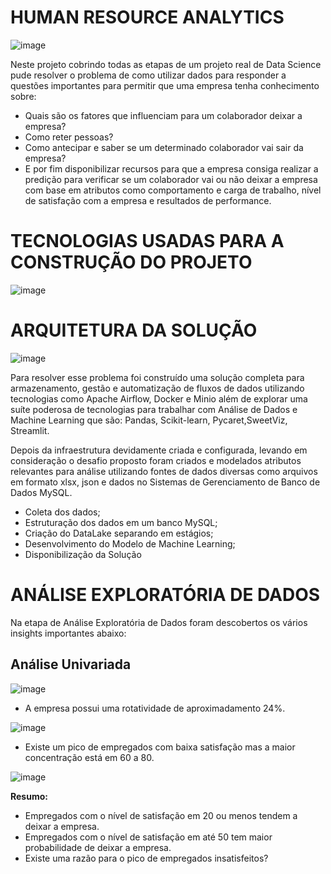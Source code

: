 # HUMAN RESOURCE ANALYTICS

![image](https://user-images.githubusercontent.com/65432970/149674264-d23ce4c9-6e1f-438d-8dcc-d8262d385ef1.png)

Neste projeto cobrindo todas as etapas de um projeto real de Data Science pude resolver o problema de como utilizar dados para responder a questões importantes para permitir que uma empresa tenha conhecimento sobre:
  
  - Quais são os fatores que influenciam para um colaborador deixar a empresa?
  - Como reter pessoas?
  - Como antecipar e saber se um determinado colaborador vai sair da empresa?
  - E por fim disponibilizar recursos para que a empresa consiga realizar a predição para verificar se um colaborador vai ou não deixar a empresa com base em atributos como comportamento e carga de trabalho, nível de satisfação com a empresa e resultados de performance.

# TECNOLOGIAS USADAS PARA A CONSTRUÇÃO DO PROJETO

![image](https://user-images.githubusercontent.com/65432970/149674414-12fcdfe6-b1ad-4f4d-835e-e471250f7ef2.png)

# ARQUITETURA DA SOLUÇÃO

![image](https://user-images.githubusercontent.com/65432970/149682323-6c2aed58-d35a-45e5-b33f-c147c9b28127.png)

Para resolver esse problema foi construído uma solução completa para armazenamento, gestão e automatização de fluxos de dados utilizando tecnologias como Apache Airflow, Docker e Minio além de explorar uma suíte poderosa de tecnologias para trabalhar com Análise de Dados e Machine Learning que são: Pandas, Scikit-learn, Pycaret,SweetViz, Streamlit.

Depois da infraestrutura devidamente criada e configurada, levando em consideração o desafio proposto foram criados e modelados atributos relevantes para análise utilizando fontes de dados diversas como arquivos em formato xlsx, json e dados no Sistemas de Gerenciamento de Banco de Dados MySQL.

- Coleta dos dados;
- Estruturação dos dados em um banco MySQL;
- Criação do DataLake separando em estágios;
- Desenvolvimento do Modelo de Machine Learning;
- Disponibilização da Solução

# ANÁLISE EXPLORATÓRIA DE DADOS

Na etapa de Análise Exploratória de Dados foram descobertos os vários insights importantes abaixo:

## Análise Univariada 

![image](https://user-images.githubusercontent.com/65432970/149682642-94251cce-1852-470d-b44d-14a45cea88aa.png)

- A empresa possui uma rotatividade de aproximadamento 24%.

![image](https://user-images.githubusercontent.com/65432970/149682697-eb3b30ce-0512-462c-8fd3-bfecc986ef15.png)

- Existe um pico de empregados com baixa satisfação mas a maior concentração está em 60 a 80.

![image](https://user-images.githubusercontent.com/65432970/149682690-da1c1489-0e10-4c07-ab78-1cff944c8988.png)

**Resumo:** 
 - Empregados com o nível de satisfação em 20 ou menos tendem a deixar a empresa.
 - Empregados com o nível de satisfação em até 50 tem maior probabilidade de deixar a empresa.
 - Existe uma razão para o pico de empregados insatisfeitos?


